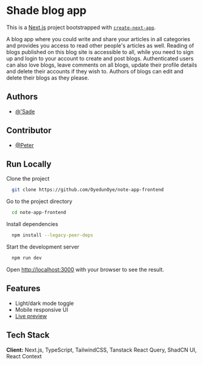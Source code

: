 # Shade blog app

This is a [Next.js](https://nextjs.org) project bootstrapped with [`create-next-app`](https://nextjs.org/docs/app/api-reference/cli/create-next-app).

A blog app where you could write and share your articles in all categories and provides you access to read other people's articles as well. Reading of blogs published on this blog site is accessible to all, while you need to sign up and login to your account to create and post blogs. Authenticated users can also love blogs, leave comments on all blogs, update their profile details and delete their accounts if they wish to. Authors of blogs can edit and delete their blogs as they please.

## Authors

- [@'Sade](https://github.com/OyedunOye)

## Contributor

- [@Peter](https://github.com/Peter-Odo)

## Run Locally

Clone the project

```bash
  git clone https://github.com/OyedunOye/note-app-frontend
```

Go to the project directory

```bash
  cd note-app-frontend
```

Install dependencies

```bash
  npm install --legacy-peer-deps
```

Start the development server

```bash
  npm run dev
```

Open [http://localhost:3000](http://localhost:3000) with your browser to see the result.

## Features

- Light/dark mode toggle
- Mobile responsive UI
- [Live preview](https://blog-frontend-pi-blush.vercel.app/)

## Tech Stack

**Client:** Next.js, TypeScript, TailwindCSS, Tanstack React Query, ShadCN UI, React Context
